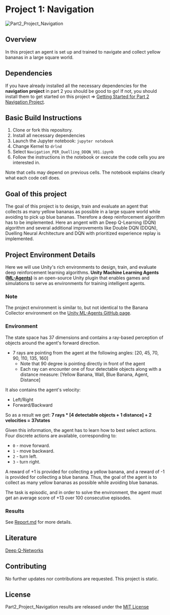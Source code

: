 # Project 1: Navigation
![Part2_Project_Navigation](./img/Trained_agent_banana_env_PER_Dueling_DDQN_V01.gif)

## Overview

In this project an agent is set up and trained to navigate and collect yellow bananas in a large square world.

## Dependencies

If you have already installed all the necessary dependencies for the **navigation project** in part 2 you should be good to go! If not, you should install them to get started on this project => [Getting Started for Part 2 Navigation Project](../Part2_How_to_get_started). 
 
## Basic Build Instructions

1. Clone or fork this repository.
2. Install all necessary dependencies
3. Launch the Jupyter notebook: `jupyter notebook`
4. Change Kernel to `drlnd`
5. Select `Navigation_PER_Duelling_DDQN_V01.ipynb`
6. Follow the instructions in the notebook or execute the code cells you are interested in.
 
Note that cells may depend on previous cells. The notebook explains clearly what each code cell does.

## Goal of this project

The goal of this project is to design, train and evaluate an agent that collects as many yellow bananas as possible in a large square world while avoiding to pick up blue bananas. Therefore a deep reinforcement algorithm has to be implemented. Here an angent with an Deep Q-Learning (DQN) algorithm and several additional improvements like Double DQN (DDQN), Duelling Neural Architecture and DQN with prioritized experience replay is implemented.

## Project Environment Details 

Here we will use Unity's rich environments to design, train, and evaluate deep reinforcement learning algorithms. **Unity Machine Learning Agents ([ML-Agents](https://github.com/Unity-Technologies/ml-agents))** is an open-source Unity plugin that enables games and simulations to serve as environments for training intelligent agents.

### Note

The project environment is similar to, but not identical to the Banana Collector environment on the [Unity ML-Agents GitHub page](https://github.com/Unity-Technologies/ml-agents/blob/master/docs/Learning-Environment-Examples.md#banana-collector).

### Environment

The state space has 37 dimensions and contains a ray-based perception of objects around the agent's forward direction.

- 7 rays are pointing from the agent at the following angles: [20, 45, 70, 90, 110, 135, 160] 
    - Note that 90 degree is pointing directly in front of the agent
    - Each ray can encounter one of four detectable objects along with a  distance measure: [Yellow Banana, Wall, Blue Banana, Agent, Distance]

It also contains the agent's velocity:
- Left/Right
- Forward/Backward

So as a result we get:
 **7 rays * [4 detectable objects + 1 distance] + 2 velocities = 37states**

 Given this information, the agent has to learn how to best select actions. Four discrete actions are available, corresponding to:

- `0` - move forward.
- `1` - move backward.
- `2` - turn left.
- `3` - turn right.

A reward of +1 is provided for collecting a yellow banana, and a reward of -1 is provided for collecting a blue banana. Thus, the goal of the agent is to collect as many yellow bananas as possible while avoiding blue bananas. 

The task is episodic, and in order to solve the environment, the agent must get an average score of +13 over 100 consecutive episodes.

### Results

See [Report.md](./report.md) for more details.

## Literature

[Deep Q-Networks](./resources/2_001_2015_Mnih_et_al_Human-level_control_through_DRL_DQNNaturePaper.pdf)

## Contributing

No further updates nor contributions are requested.  This project is static.

## License

Part2_Project_Navigation results are released under the [MIT License](./LICENSE)